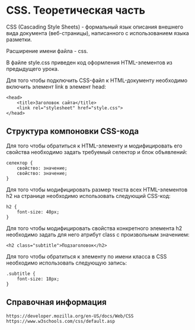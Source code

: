 # CSS. Теоретическая часть

CSS (Cascading Style Sheets) - формальный язык описания внешнего вида документа (веб-страницы), написанного с использованием языка разметки.

Расширение имени файла - css.

В файле style.css приведен код оформления HTML-элементов из предыдущего урока.

Для того чтобы подключить CSS-файл к HTML-документу необходимо включить элемент link в элемент head:

	<head>
		<title>Заголовок сайта</title>
		<link rel="stylesheet" href="style.css">
	</head>

## Структура компоновки CSS-кода

Для того чтобы обратиться к HTML-элементу и модифицировать его свойства необходимо задать требуемый селектор и блок объявлений:

	селектор {
		свойство: значение;
		свойство: значение;
	}

Для того чтобы модифицировать размер текста всех HTML-элементов h2 на странице необходимо использовать следующий CSS-код:

	h2 {
		font-size: 40px;
	}	

Для того чтобы модифицировать свойства конкретного элемента h2 необходимо задать для него атрибут class с произвольным значением:

	<h2 class="subtitle">Подзаголовок</h2>

Для того чтобы обратиться к элементу по имени класса в CSS необходимо использовать следующую запись:

	.subtitle {
		font-size: 18px;
	}

## Справочная информация

	https://developer.mozilla.org/en-US/docs/Web/CSS
	https://www.w3schools.com/css/default.asp
